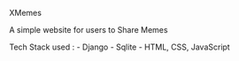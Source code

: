 XMemes

A simple website for users to Share Memes

Tech Stack used :
	- Django
	- Sqlite
	- HTML, CSS, JavaScript